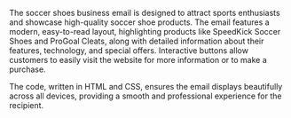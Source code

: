 The soccer shoes business email is designed to attract sports enthusiasts and showcase high-quality soccer shoe products. The email features a modern, easy-to-read layout, highlighting products like SpeedKick Soccer Shoes and ProGoal Cleats, along with detailed information about their features, technology, and special offers. Interactive buttons allow customers to easily visit the website for more information or to make a purchase.

The code, written in HTML and CSS, ensures the email displays beautifully across all devices, providing a smooth and professional experience for the recipient.

